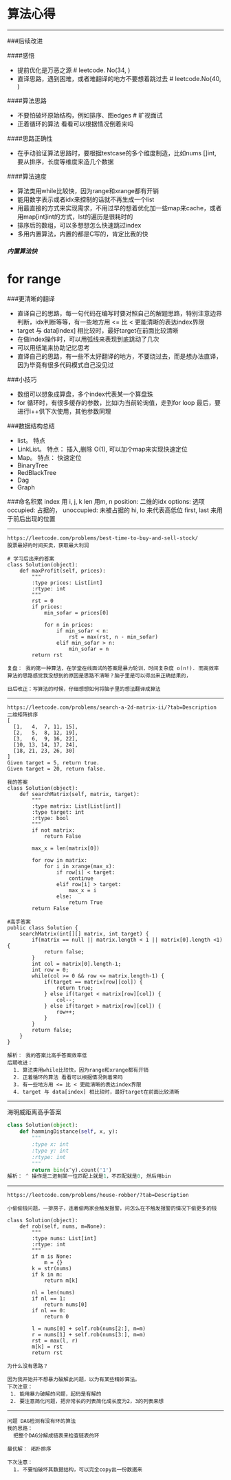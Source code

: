 # 算法心得
---
###后续改进

####感悟

* 提前优化是万恶之源 # leetcode. No(34, )
* 直译思路，遇到困难，或者难翻译的地方不要想着跳过去  # leetcode.No(40, )

####算法思路

* 不要怕破坏原始结构，例如排序、图edges            # 旷视面试
* 正着循环的算法 看看可以根据情况倒着来吗

####思路正确性
* 在手动验证算法思路时，要根据testcase的多个维度制造，比如nums []int, 要从排序，长度等维度来造几个数据

####算法速度
* 算法类用while比较快，因为range和xrange都有开销
* 能用数字表示或者idx来控制的话就不再生成一个list
* 用最直接的方式来实现需求，不用过早的想着优化加一些map来cache，或者用map[int]int的方式，lst的遍历是很耗时的
* 排序后的数组，可以多想想怎么快速跳过index
* 多用内置算法，内置的都是C写的，肯定比我的快
##### 内置算法快
  for range
  == 
  
###更清晰的翻译
* 直译自己的思路，每一句代码在编写时要对照自己的解题思路，特别注意边界判断，idx判断等等，有一些地方用 <= 比 < 更能清晰的表达index界限
* target 与 data[index] 相比较时，最好target在前面比较清晰
* 在做index操作时，可以用弧线来表现到底跳动了几次
* 可以用纸笔来协助记忆思考
* 直译自己的思路，有一些不太好翻译的地方，不要绕过去，而是想办法直译，因为毕竟有很多代码模式自己没见过

###小技巧
* 数组可以想象成算盘，多个index代表某一个算盘珠
* for 循环时，有很多缓存的参数，比如i为当前轮询值，走到for loop 最后，要进行i++供下次使用，其他参数同理


###数据结构总结
* list。 特点
* LinkList。 特点： 插入,删除 O(1), 可以加个map来实现快速定位
* Map。 特点： 快速定位
* BinaryTree
* RedBlackTree
* Dag
* Graph

###命名积累
  index 用 i, j, k
  len 用m, n
  position: 二维的idx
  options: 选项
  occupied: 占据的， unoccupied: 未被占据的
  hi, lo 来代表高低位
  first, last 来用于前后出现的位置


---
```
https://leetcode.com/problems/best-time-to-buy-and-sell-stock/
股票最好的时间买卖，获取最大利润

# 学习后出来的答案
class Solution(object):
    def maxProfit(self, prices):
        """
        :type prices: List[int]
        :rtype: int
        """
        rst = 0
        if prices:
            min_sofar = prices[0]
    
            for n in prices:
                if min_sofar < n:
                    rst = max(rst, n - min_sofar)
                elif min_sofar > n:
                    min_sofar = n
        return rst

复盘： 我的第一种算法，在学堂在线面试的答案是暴力轮训，时间复杂度 o(n!). 而高效率算法的思路感觉我没想到的原因是思路不清晰？脑子里是可以得出来正确结果的，

日后改正：写算法的时候，仔细想想如何将脑子里的想法翻译成算法

```
---
```
https://leetcode.com/problems/search-a-2d-matrix-ii/?tab=Description
二维矩阵排序
[
  [1,   4,  7, 11, 15],
  [2,   5,  8, 12, 19],
  [3,   6,  9, 16, 22],
  [10, 13, 14, 17, 24],
  [18, 21, 23, 26, 30]
]
Given target = 5, return true.
Given target = 20, return false.

我的答案
class Solution(object):
    def searchMatrix(self, matrix, target):
        """
        :type matrix: List[List[int]]
        :type target: int
        :rtype: bool
        """
        if not matrix:
            return False
            
        max_x = len(matrix[0])
        
        for row in matrix:
            for i in xrange(max_x):
                if row[i] < target:
                    continue
                elif row[i] > target:
                    max_x = i
                else:
                    return True
        return False
     
#高手答案
public class Solution {
    searchMatrix(int[][] matrix, int target) {
        if(matrix == null || matrix.length < 1 || matrix[0].length <1) {
            return false;
        }
        int col = matrix[0].length-1;
        int row = 0;
        while(col >= 0 && row <= matrix.length-1) {
            if(target == matrix[row][col]) {
                return true;
            } else if(target < matrix[row][col]) {
                col--;
            } else if(target > matrix[row][col]) {
                row++;
            }
        }
        return false;
    }
}

解析： 我的答案比高手答案效率低
后期改进：
  1. 算法类用while比较快，因为range和xrange都有开销
  2. 正着循环的算法 看看可以根据情况倒着来吗
  3. 有一些地方用 <= 比 < 更能清晰的表达index界限
  4. target 与 data[index] 相比较时，最好target在前面比较清晰
```

---
海明威距离高手答案
```python
class Solution(object):
    def hammingDistance(self, x, y):
        """
        :type x: int
        :type y: int
        :rtype: int
        """
        return bin(x^y).count('1')
解析： ^ 操作是二进制某一位匹配上就是1，不匹配就是0, 然后用bin
```

---
```
https://leetcode.com/problems/house-robber/?tab=Description

小偷偷钱问题，一排房子，连着偷两家会触发报警，问怎么在不触发报警的情况下偷更多的钱

class Solution(object):
    def rob(self, nums, m=None):
        """
        :type nums: List[int]
        :rtype: int
        """
        if m is None:
            m = {}
        k = str(nums)
        if k in m:
            return m[k]
        
        nl = len(nums)
        if nl == 1:
            return nums[0]
        if nl == 0:
            return 0
        
        l = nums[0] + self.rob(nums[2:], m=m)
        r = nums[1] + self.rob(nums[3:], m=m)
        rst = max(l, r)
        m[k] = rst
        return rst

为什么没有思路？

因为我开始并不想暴力破解此问题，以为有某些精妙算法。 
下次注意：
 1. 能用暴力破解的问题，起码是有解的
 2. 要注意简化问题，把非常长的列表简化成长度为2，3的列表来想

```

---
```
问题 DAG检测有没有环的算法
我的思路：
  把整个DAG分解成链表来检查链表的环

最优解： 拓扑排序

下次注意：
  1. 不要怕破坏其数据结构，可以完全copy出一份数据来

```


